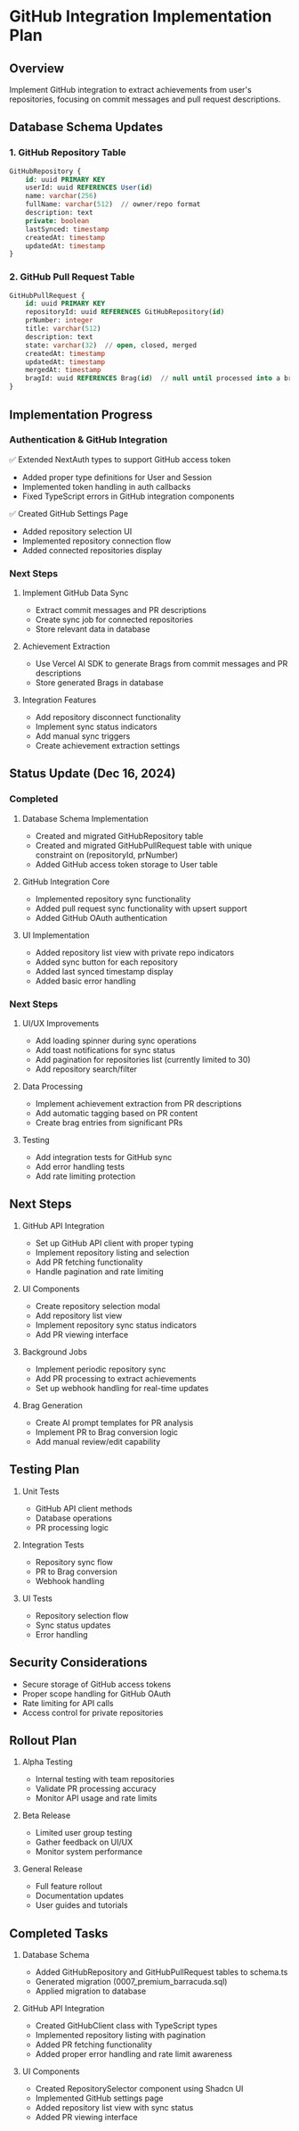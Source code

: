 # GitHub Integration Implementation Plan

## Overview
Implement GitHub integration to extract achievements from user's repositories, focusing on commit messages and pull request descriptions.

## Database Schema Updates 

### 1. GitHub Repository Table 
```sql
GitHubRepository {
    id: uuid PRIMARY KEY
    userId: uuid REFERENCES User(id)
    name: varchar(256)
    fullName: varchar(512)  // owner/repo format
    description: text
    private: boolean
    lastSynced: timestamp
    createdAt: timestamp
    updatedAt: timestamp
}
```

### 2. GitHub Pull Request Table 
```sql
GitHubPullRequest {
    id: uuid PRIMARY KEY
    repositoryId: uuid REFERENCES GitHubRepository(id)
    prNumber: integer
    title: varchar(512)
    description: text
    state: varchar(32)  // open, closed, merged
    createdAt: timestamp
    updatedAt: timestamp
    mergedAt: timestamp
    bragId: uuid REFERENCES Brag(id)  // null until processed into a brag
}
```

## Implementation Progress

### Authentication & GitHub Integration
✅ Extended NextAuth types to support GitHub access token
- Added proper type definitions for User and Session
- Implemented token handling in auth callbacks
- Fixed TypeScript errors in GitHub integration components

✅ Created GitHub Settings Page
- Added repository selection UI
- Implemented repository connection flow
- Added connected repositories display

### Next Steps
1. Implement GitHub Data Sync
   - Extract commit messages and PR descriptions
   - Create sync job for connected repositories
   - Store relevant data in database

2. Achievement Extraction
   - Use Vercel AI SDK to generate Brags from commit messages and PR descriptions
   - Store generated Brags in database

3. Integration Features
   - Add repository disconnect functionality
   - Implement sync status indicators
   - Add manual sync triggers
   - Create achievement extraction settings

## Status Update (Dec 16, 2024)

### Completed
1. Database Schema Implementation
   - Created and migrated GitHubRepository table
   - Created and migrated GitHubPullRequest table with unique constraint on (repositoryId, prNumber)
   - Added GitHub access token storage to User table

2. GitHub Integration Core
   - Implemented repository sync functionality
   - Added pull request sync functionality with upsert support
   - Added GitHub OAuth authentication

3. UI Implementation
   - Added repository list view with private repo indicators
   - Added sync button for each repository
   - Added last synced timestamp display
   - Added basic error handling

### Next Steps
1. UI/UX Improvements
   - Add loading spinner during sync operations
   - Add toast notifications for sync status
   - Add pagination for repositories list (currently limited to 30)
   - Add repository search/filter

2. Data Processing
   - Implement achievement extraction from PR descriptions
   - Add automatic tagging based on PR content
   - Create brag entries from significant PRs

3. Testing
   - Add integration tests for GitHub sync
   - Add error handling tests
   - Add rate limiting protection

## Next Steps

1. GitHub API Integration 
   - Set up GitHub API client with proper typing 
   - Implement repository listing and selection 
   - Add PR fetching functionality 
   - Handle pagination and rate limiting 

2. UI Components 
   - Create repository selection modal 
   - Add repository list view 
   - Implement repository sync status indicators 
   - Add PR viewing interface 

3. Background Jobs
   - Implement periodic repository sync
   - Add PR processing to extract achievements
   - Set up webhook handling for real-time updates

4. Brag Generation
   - Create AI prompt templates for PR analysis
   - Implement PR to Brag conversion logic
   - Add manual review/edit capability

## Testing Plan
1. Unit Tests
   - GitHub API client methods
   - Database operations
   - PR processing logic

2. Integration Tests
   - Repository sync flow
   - PR to Brag conversion
   - Webhook handling

3. UI Tests
   - Repository selection flow
   - Sync status updates
   - Error handling

## Security Considerations
- Secure storage of GitHub access tokens
- Proper scope handling for GitHub OAuth
- Rate limiting for API calls
- Access control for private repositories

## Rollout Plan
1. Alpha Testing
   - Internal testing with team repositories
   - Validate PR processing accuracy
   - Monitor API usage and rate limits

2. Beta Release
   - Limited user group testing
   - Gather feedback on UI/UX
   - Monitor system performance

3. General Release
   - Full feature rollout
   - Documentation updates
   - User guides and tutorials

## Completed Tasks 
1. Database Schema
   - Added GitHubRepository and GitHubPullRequest tables to schema.ts
   - Generated migration (0007_premium_barracuda.sql)
   - Applied migration to database

2. GitHub API Integration
   - Created GitHubClient class with TypeScript types
   - Implemented repository listing with pagination
   - Added PR fetching functionality
   - Added proper error handling and rate limit awareness

3. UI Components
   - Created RepositorySelector component using Shadcn UI
   - Implemented GitHub settings page
   - Added repository list view with sync status
   - Added PR viewing interface